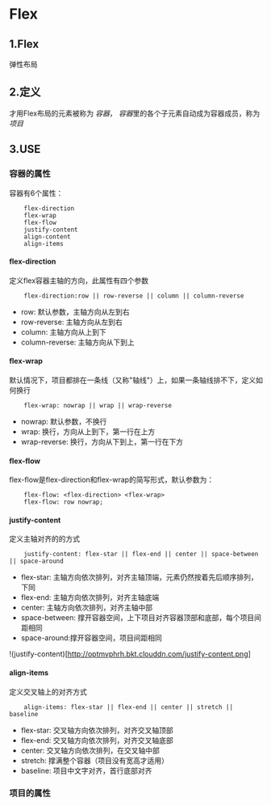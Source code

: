 # Flex
## 1.Flex
弹性布局
## 2.定义
才用Flex布局的元素被称为 *容器*， *容器*里的各个子元素自动成为容器成员，称为 *项目*
## 3.USE
### 容器的属性
容器有6个属性：
```
    flex-direction
    flex-wrap
    flex-flow 
    justify-content
    align-content
    align-items
```
#### flex-direction
定义flex容器主轴的方向，此属性有四个参数
```
    flex-direction:row || row-reverse || column || column-reverse
```
- row: 默认参数，主轴方向从左到右
- row-reverse: 主轴方向从左到右
- column: 主轴方向从上到下
- column-reverse: 主轴方向从下到上

#### flex-wrap
默认情况下，项目都排在一条线（又称"轴线"）上，如果一条轴线排不下，定义如何换行
```
    flex-wrap: nowrap || wrap || wrap-reverse
```

- nowrap: 默认参数，不换行
- wrap: 换行，方向从上到下，第一行在上方 
- wrap-reverse: 换行，方向从下到上，第一行在下方

#### flex-flow
flex-flow是flex-direction和flex-wrap的简写形式，默认参数为：
``` 
    flex-flow: <flex-direction> <flex-wrap>
    flex-flow: row nowrap;
```

#### justify-content
定义主轴对齐的的方式
```
    justify-content: flex-star || flex-end || center || space-between || space-around
```

- flex-star: 主轴方向依次排列，对齐主轴顶端，元素仍然按着先后顺序排列，下同
- flex-end: 主轴方向依次排列，对齐主轴底端
- center: 主轴方向依次排列，对齐主轴中部
- space-between: 撑开容器空间，上下项目对齐容器顶部和底部，每个项目间距相同
- space-around:撑开容器空间，项目间距相同

!(justify-content)[http://optmvphrh.bkt.clouddn.com/justify-content.png]

#### align-items
定义交叉轴上的对齐方式
```
    align-items: flex-star || flex-end || center || stretch || baseline
```

- flex-star: 交叉轴方向依次排列，对齐交叉轴顶部
- flex-end: 交叉轴方向依次排列，对齐交叉轴底部
- center: 交叉轴方向依次排列，在交叉轴中部
- stretch: 撑满整个容器（项目没有宽高才适用）
- baseline: 项目中文字对齐，首行底部对齐

### 项目的属性
